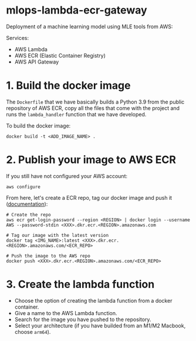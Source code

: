 # mlops-lambda-ecr-gateway
Deployment of a machine learning model using MLE tools from AWS:

Services:
- AWS Lambda 
- AWS ECR (Elastic Container Registry)
- AWS API Gateway

# 1. Build the docker image
The `Dockerfile` that we have basically builds a Python 3.9 from the public repository of AWS ECR, copy all the files that come with the project and runs the `lambda_handler` function that we have developed.

To build the docker image:
```
docker build -t <ADD_IMAGE_NAME> .
```

# 2. Publish your image to AWS ECR
If you still have not configured your AWS account:
```
aws configure
```
From here, let's create a ECR repo, tag our docker image and push it ([documentation](https://docs.aws.amazon.com/AmazonECR/latest/userguide/docker-push-ecr-image.html)):
```
# Create the repo
aws ecr get-login-password --region <REGION> | docker login --username AWS --password-stdin <XXX>.dkr.ecr.<REGION>.amazonaws.com

# Tag our image with the latest version
docker tag <IMG_NAME>:latest <XXX>.dkr.ecr.<REGION>.amazonaws.com/<ECR_REPO>

# Push the image to the AWS repo
docker push <XXX>.dkr.ecr.<REGION>.amazonaws.com/<ECR_REPO>            
```

# 3. Create the lambda function
- Choose the option of creating the lambda function from a docker container.
- Give a name to the AWS Lambda function.
- Search for the image you have pushed to the repository.
- Select your architecture (if you have builded from an M1/M2 Macbook, choose `arm64`).
